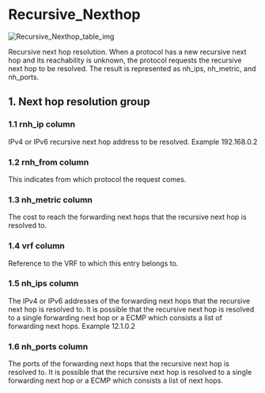 # Recursive_Nexthop

![Recursive_Nexthop_table_img](http://www.plantuml.com/plantuml/img/SoWkIImgAStDuIf8JCvEJ4zLK0hApozH24bCoaajLbAevb80WkISnE9YXQ3KvDAYuioor7Y_r8gIZFm21HiR1OqGdPpCz8oIzABKr3nD1JixhbekBeZwi20tx2eWqW7vHINOvRamRTBLjGEPXqC6P1GNbqDgNWh89m00)

Recursive next hop resolution. When a protocol has a new recursive next hop and
its reachability is unknown, the protocol requests the recursive next hop to be
resolved. The result is represented as nh_ips, nh_metric, and nh_ports.

## 1. Next hop resolution group

### 1.1 rnh_ip column

IPv4 or IPv6 recursive next hop address to be resolved. Example 192.168.0.2

### 1.2 rnh_from column

This indicates from which protocol the request comes.

### 1.3 nh_metric column

The cost to reach the forwarding next hops that the recursive next hop is
resolved to.

### 1.4 vrf column

Reference to the VRF to which this entry belongs to.

### 1.5 nh_ips column

The IPv4 or IPv6 addresses of the forwarding next hops that the recursive next
hop is resolved to. It is possible that the recursive next hop is resolved to a
single forwarding next hop or a ECMP which consists a list of forwarding next
hops. Example 12.1.0.2

### 1.6 nh_ports column

The ports of the forwarding next hops that the recursive next hop is resolved
to. It is possible that the recursive next hop is resolved to a single
forwarding next hop or a ECMP which consists a list of next hops.

